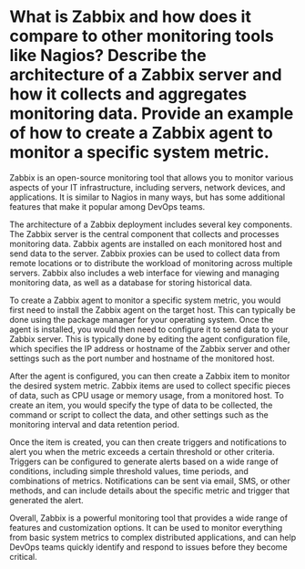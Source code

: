 # What is Zabbix and how does it compare to other monitoring tools like Nagios? Describe the architecture of a Zabbix server and how it collects and aggregates monitoring data. Provide an example of how to create a Zabbix agent to monitor a specific system metric.

Zabbix is an open-source monitoring tool that allows you to monitor various aspects of your IT infrastructure, including servers, network devices, and applications. It is similar to Nagios in many ways, but has some additional features that make it popular among DevOps teams.

The architecture of a Zabbix deployment includes several key components. The Zabbix server is the central component that collects and processes monitoring data. Zabbix agents are installed on each monitored host and send data to the server. Zabbix proxies can be used to collect data from remote locations or to distribute the workload of monitoring across multiple servers. Zabbix also includes a web interface for viewing and managing monitoring data, as well as a database for storing historical data.

To create a Zabbix agent to monitor a specific system metric, you would first need to install the Zabbix agent on the target host. This can typically be done using the package manager for your operating system. Once the agent is installed, you would then need to configure it to send data to your Zabbix server. This is typically done by editing the agent configuration file, which specifies the IP address or hostname of the Zabbix server and other settings such as the port number and hostname of the monitored host.

After the agent is configured, you can then create a Zabbix item to monitor the desired system metric. Zabbix items are used to collect specific pieces of data, such as CPU usage or memory usage, from a monitored host. To create an item, you would specify the type of data to be collected, the command or script to collect the data, and other settings such as the monitoring interval and data retention period.

Once the item is created, you can then create triggers and notifications to alert you when the metric exceeds a certain threshold or other criteria. Triggers can be configured to generate alerts based on a wide range of conditions, including simple threshold values, time periods, and combinations of metrics. Notifications can be sent via email, SMS, or other methods, and can include details about the specific metric and trigger that generated the alert.

Overall, Zabbix is a powerful monitoring tool that provides a wide range of features and customization options. It can be used to monitor everything from basic system metrics to complex distributed applications, and can help DevOps teams quickly identify and respond to issues before they become critical.